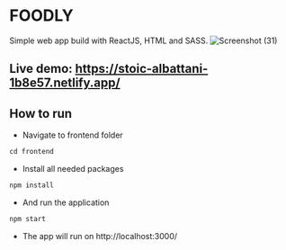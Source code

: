 # FOODLY 
Simple web app build with ReactJS, HTML and SASS.
![Screenshot (31)](https://user-images.githubusercontent.com/72206861/146407193-f38cad3f-05d2-4113-a799-b23533bfef78.png)

## Live demo: https://stoic-albattani-1b8e57.netlify.app/
## How to run
- Navigate to frontend folder
```js
cd frontend
```
- Install all needed packages
```js
npm install
```
- And run the application
```js
npm start
```
- The app will run on http://localhost:3000/
